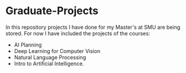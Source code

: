 # Graduate-Projects

In this repository projects I have done for my Master's at SMU are being stored.
For now I have included the projects of the courses:

- AI Planning
- Deep Learning for Computer Vision
- Natural Language Processing
- Intro to Artificial Intelligence.
